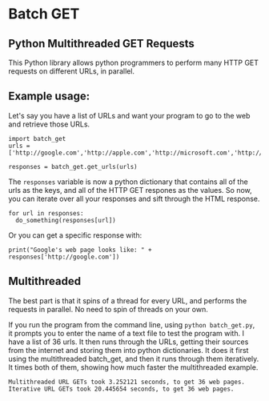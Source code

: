 # Batch GET
## Python Multithreaded GET Requests

This Python library allows python programmers to perform many HTTP GET requests on different URLs, in parallel. 

## Example usage:
Let's say you have a list of URLs and want your program to go to the web and retrieve those URLs.

```
import batch_get
urls = ['http://google.com','http://apple.com','http://microsoft.com','http://apple.com']

responses = batch_get.get_urls(urls)
```

The ```responses``` variable is now a python dictionary that contains all of the urls as the keys, and all of the HTTP GET respones as the values. So now, you can iterate over all your responses and sift through the HTML response.

```
for url in responses:
  do_something(responses[url])
```

Or you can get a specific response with:

```
print("Google's web page looks like: " + responses['http://google.com'])
```

## Multithreaded
The best part is that it spins of a thread for every URL, and performs the requests in parallel. 
No need to spin of threads on your own.

If you run the program from the command line, using ```python batch_get.py```, it prompts you to enter the name of a text file to test the program with. I have a list of 36 urls. It then runs through the URLs, getting their sources from the internet and storing them into python dictionaries. It does it first using the multithreaded batch_get, and then it runs through them iteratively. It times both of them, showing how much faster the multithreaded example.
```
Multithreaded URL GETs took 3.252121 seconds, to get 36 web pages.
Iterative URL GETs took 20.445654 seconds, to get 36 web pages.
```
